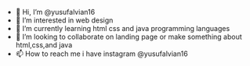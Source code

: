 - 👋 Hi, I’m @yusufalvian16
- 👀 I’m interested in web design
- 🌱 I’m currently learning html css and java programming languages
- 💞️ I’m looking to collaborate on landing page or make something about html,css,and java
- 📫 How to reach me i have instagram @yusufalvian16

<!---
yusufalvian16/yusufalvian16 is a ✨ special ✨ repository because its `README.md` (this file) appears on your GitHub profile.
You can click the Preview link to take a look at your changes.
--->
